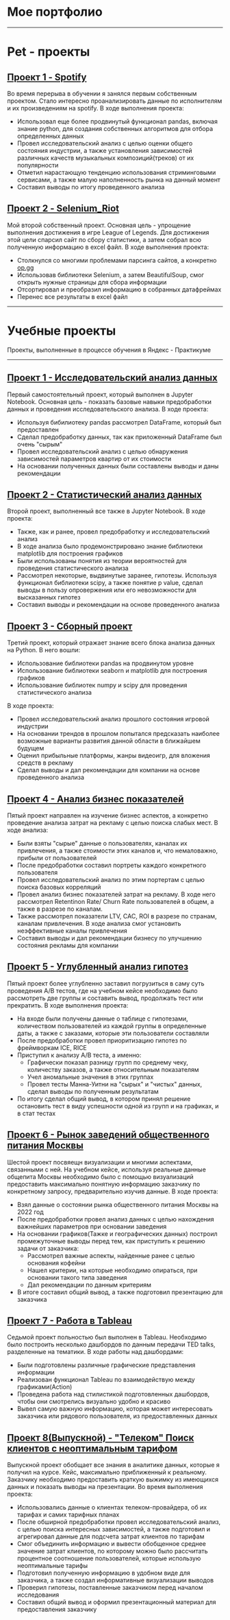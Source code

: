 # Мое портфолио
___________
# Pet - проекты

## [Проект 1 - Spotify](https://github.com/RudkovYaroslav/spotify_project)

Во время перерыва в обучении я занялся первым собственным проектом. Стало интересно проанализировать данные по исполнителям и их произведениям на spotify. В ходе выполнения проекта:
- Использовал еще более продвинутый функционал pandas, включая знание python, для создания собственных алгоритмов для отбора определенных данных
- Провел исследовательский анализ с целью оценки общего состояния индустрии, а также установления зависимостей различных качеств музыкальных композиций(треков) от их популярности
- Отметил нарастающую тенденцию использования стриминговыми сервисами, а также малую наполненность рынка на данный момент
- Составил выводы по итогу проведенного анализа

## [Проект 2 - Selenium_Riot](https://github.com/RudkovYaroslav/Selenium_Riot)

Мой второй собственный проект. Основная цель - упрощение выполнения достижения в игре League of Legends. Для достижения этой цели спарсил сайт по сбору статистики, а затем собрал всю полученную информацию в excel файл. В ходе выполнения проекта:
- Столкнулся со многими проблемами парсинга сайтов, а конкретно [op.gg](https://op.gg)
- Использовав библиотеки Selenium, а затем BeautifulSoup, смог открыть нужные страницы для сбора информации
- Отсортировал и преобразил информацию в собранных датафреймах
- Перенес все результаты в excel файл
___________
# Учебные проекты

Проекты, выполненные в процессе обучения в Яндекс - Практикуме
____________

## [Проект 1 - Исследовательский анализ данных](https://github.com/RudkovYaroslav/research_analysis?tab=readme-ov-file)

Первый самостоятельный проект, который выполнен в Jupyter Notebook. Основная цель - показать базовые навыки предобработки данных и проведения исследовательского анализа. В ходе проекта:
- Используя бибилиотеку pandas рассмотрел DataFrame, который был предоставлен
- Сделал предобработку данных, так как приложенный DataFrame был очень "сырым"
- Провел исследовательский анализ с целью обнаружения зависимостей параметров квартир от их стоимости
- На основании полученных данных были составлены выводы и даны рекомендации

## [Проект 2 - Статистический анализ данных](https://github.com/RudkovYaroslav/project_2)

Второй проект, выполненный все также в Jupyter Notebook. В ходе проекта:
- Также, как и ранее, провел предобработку и исследовательский анализ
- В ходе анализа было продемонстрировано знание библиотеки matplotlib для построения графиков
- Были использованы понятия из теории вероятностей для проведения статистического анализа
- Рассмотрел некоторые, выдвинутые заранее, гипотезы. Используя функционал библиотеки scipy, а также понятие p value, сделал выводы в пользу опровержения или его невозможности для высказанных гипотез
- Составил выводы и рекомендации на основе проведенного анализа

## [Проект 3 - Сборный проект](https://github.com/RudkovYaroslav/project_gaming)

Третий проект, который отражает знание всего блока анализа данных на Python. В него вошли:
- Использование библиотеки pandas на продвинутом уровне
- Использование библиотеки seaborn и matplotlib для построения графиков
- Использование библиотек numpy и scipy для проведения статистического анализа

В ходе проекта:
- Провел исследовательский анализ прошлого состояния игровой индустрии
- На основании трендов в прошлом попытался предсказать наиболее возможные варианты развития данной области в ближайшем будущем
- Оценил прибыльные платформы, жанры видеоигр, для вложения средств в рекламу
- Сделал выводы и дал рекомендации для компании на основе проведенного анализа

## [Проект 4 - Анализ бизнес показателей](https://github.com/RudkovYaroslav/project_business)

Пятый проект направлен на изучение бизнес аспектов, а конкретно проведение анализа затрат на рекламу с целью поиска слабых мест. В ходе анализа:
- Были взяты "сырые" данные о пользователях, каналах их привлечения, а также стоимости этих каналов и, что немаловажно, прибыли от пользователей
- После предобработки составил портреты каждого конкретного пользователя
- Провел исследовательский анализ по этим портертам с целью поиска базовых корреляций
- Провел анализ бизнес показателей затрат на рекламу. В ходе него рассмотрел Retentinon Rate/ Churn Rate пользователей в общем, а также в разрезе по каналам.
- Также рассмотрел показатели LTV, CAC, ROI в разрезе по странам, каналам привлечения. В ходе анализа смог установить неэффективные каналы привлечения
- Составил выводы и дал рекомендации бизнесу по улучшению состояния рекламы для компании

## [Проект 5 - Углубленный анализ гипотез](https://github.com/RudkovYaroslav/Advanced_business_analysis)

Пятый проект более углубленно заставил погрузиться в саму суть проведения А/B тестов, где на учебном кейсе необходимо было рассмотреть две группы и составить вывод, продолжать тест или прекратить. В ходе выполнения проекта:
- На входе были получены данные о таблице с гипотезами, количеством пользователей из каждой группы в определенные даты, а также с заказами, которые эти пользователи составляли
- После предобработки провел приоритизацию гипотез по фреймворкам ICE, RICE
- Приступил к анализу А/В теста, а именно:
   - Графически показал разницу групп по среднему чеку, количеству заказов, а также относительным показателям
   - Учел аномальные значения в этих группах
   - Провел тесты Манна-Уитни на "сырых" и "чистых" данных, сделал выводы по полученным результатам
- По итогу сделал общий вывод, в котором принял решение остановить тест в виду успешности одной из групп и на графиках, и в стат тестах

## [Проект 6 - Рынок заведений общественного питания Москвы](https://github.com/RudkovYaroslav/Moscow_catering_industry)

Шестой проект посвяещн визуализации и многими аспектами, связанными с ней. На учебном кейсе, используя реальные данные общепита Москвы необходимо было с помощью визуализаций предоставить максимально понятную информацию заказчику по конкретному запросу, предварительно изучив данные. В ходе проекта:
- Взял данные о состоянии рынка общественного питания Москвы на 2022 год
- После предобработки провел анализ данных с целью нахождения важнейших параметров при основании заведения
- На основании графиков(Тажке и географических данных) построил промежуточные выводы перед тем, как приступить к решению задачи от заказчика:
   - Рассмотрел важные аспекты, найденные ранее с целью основания кофейни
   - Нашел критерии, на которые необходимо опираться, при основании такого типа заведения
   - Дал рекомендации по данным критериям
- В итоге составил общий вывод, а также подготовил презентацию для заказчика

## [Проект 7 - Работа в Tableau](https://public.tableau.com/app/profile/jessie.mccree/viz/Practicum_Viz/sheet21?publish=yes)
Седьмой проект польностью был выполнен в Tableau. Необходимо было построить несколько дашбордов по данным передачи TED talks, разделенные на тематики. В ходе работы над дашбордами:
- Были подготовлены различные графические представления информации
- Реализован функционал Tableau по взаимодействую между графиками(Action)
- Проведена работа над стилистикой подготовленных дашбордов, чтобы они смотрелись визуально удобно и красиво
- Вывел самую важную информацию, которая может интересовать заказчика или рядового пользователя, из предоставленных данных

## [Проект 8(Выпускной) - "Телеком" Поиск клиентов с неоптимальным тарифом](https://github.com/RudkovYaroslav/graduation_project)

Выпускной проект обобщает все знания в аналитике данных, которые я получил на курсе. Кейс, максимально приближенный к реальному. Заказчику необходимо предоставить краткую выжимку из имеющихся данных и показать выводы на презентации. Во время выполнения проекта:
- Использовались данные о клиентах телеком-провайдера, об их тарифах и самих тарифных планах
- После обширной предобработки провел исследовательский анализ, с целью  поиска интересных зависимостей, а также подготовил и агрегировал данные для подсчета затрат клиентов по тарифам
- Смог объединить информацию и вывести обобщенное среднее значение затрат клиентов, по которому можно было рассчитать процентное соотношение пользователей, которые использую неоптимальные тарифы
- Подготовил полученную информацию в удобном виде для заказчика, а также создал информативные визуализации выводов
- Проверил гипотезы, поставленные заказчиком перед началом исследования
- Составил общий вывод и оформил презентационный материал для предоставления заказчику

